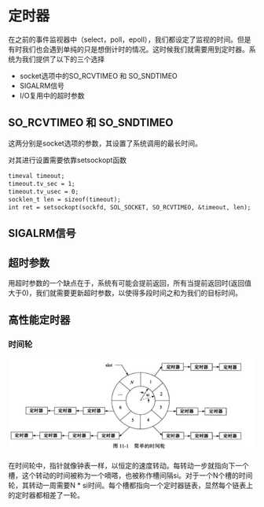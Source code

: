 # 定时器

在之前的事件监视器中（select，poll，epoll），我们都设定了监视的时间。但是有时我们也会遇到单纯的只是想倒计时的情况。这时候我们就需要用到定时器。系统为我们提供了以下的三个选择

* socket选项中的SO_RCVTIMEO 和 SO_SNDTIMEO
* SIGALRM信号
* I/O复用中的超时参数



## SO_RCVTIMEO 和 SO_SNDTIMEO

这两分别是socket选项的参数，其设置了系统调用的最长时间。

对其进行设置需要依靠setsockopt函数

```
timeval timeout;
timeout.tv_sec = 1;
timeout.tv_usec = 0;
socklen_t len = sizeof(timeout);
int ret = setsockopt(sockfd, SOL_SOCKET, SO_RCVTIMEO, &timeout, len);
```



## SIGALRM信号

## 超时参数

用超时参数的一个缺点在于，系统有可能会提前返回，所有当提前返回时(返回值大于0)，我们就需要更新超时参数，以使得多段时间之和为我们的目标时间。



## 高性能定时器

### 时间轮

![image-20200617160306441](image/image-20200617160306441.png)

在时间轮中，指针就像钟表一样，以恒定的速度转动。每转动一步就指向下一个槽，这个转动的时间被称为一个嘀嗒，也被称作槽间隔si。对于一个N个槽的时间轮，其转动一周需要N * si时间。每个槽都指向一个定时器链表，显然每个链表上的定时器都相差了一轮。